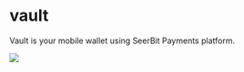 # vault
 Vault is your mobile wallet using SeerBit Payments platform.

![](https://github.com/iyinusa/vault/blog/master/assets/images/simple_checkout.gif)
